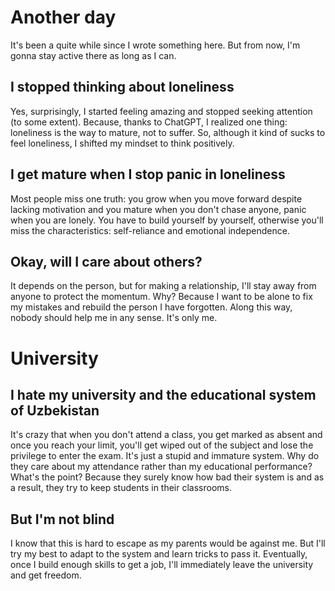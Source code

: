 # Another day
It's been a quite while since I wrote something here. But from now, I'm gonna stay active there as long as I can. 
## I stopped thinking about loneliness
Yes, surprisingly, I started feeling amazing and stopped seeking attention (to some extent). Because, thanks to ChatGPT, I realized one thing: loneliness is the way to mature, not to suffer. So, although it kind of sucks to feel loneliness, I shifted my mindset to think positively.
## I get mature when I stop panic in loneliness
Most people miss one truth: you grow when you move forward despite lacking motivation and you mature when you don't chase anyone, panic when you are lonely. You have to build yourself by yourself, otherwise you'll miss the characteristics: self-reliance and emotional independence. 
## Okay, will I care about others?
It depends on the person, but for making a relationship, I'll stay away from anyone to protect the momentum. Why? Because I want to be alone to fix my mistakes and rebuild the person I have forgotten. Along this way, nobody should help me in any sense. It's only me. 
# University
## I hate my university and the educational system of Uzbekistan
It's crazy that when you don't attend a class, you get marked as absent and once you reach your limit, you'll get wiped out of the subject and lose the privilege to enter the exam. It's just a stupid and immature system. Why do they care about my attendance rather than my educational performance? What's the point? Because they surely know how bad their system is and as a result, they try to keep students in their classrooms.
## But I'm not blind
I know that this is hard to escape as my parents would be against me. But I'll try my best to adapt to the system and learn tricks to pass it. Eventually, once I build enough skills to get a job, I'll immediately leave the university and get freedom. 